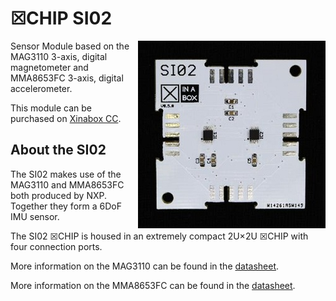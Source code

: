 # ☒CHIP SI02
<img src="extras/SI02 V0.5.0.JPG" width="300" align="right">
Sensor Module based on the MAG3110 3-axis, digital magnetometer and  MMA8653FC 3-axis, digital accelerometer.

This module can be purchased on [Xinabox CC](https://xinabox.cc/products/SI02/).

## About the SI02
The SI02 makes use of the MAG3110 and MMA8653FC both produced by NXP. Together they form a 6DoF IMU sensor.


The SI02 ☒CHIP is housed in an extremely compact 2U×2U ☒CHIP with four connection ports.

More information on the MAG3110 can be found in the [datasheet](https://media.digikey.com/pdf/Data%20Sheets/NXP%20PDFs/MAG3110.pdf).

More information on the MMA8653FC can be found in the [datasheet](http://cache.freescale.com/files/sensors/doc/data_sheet/MMA8653FC.pdf).
